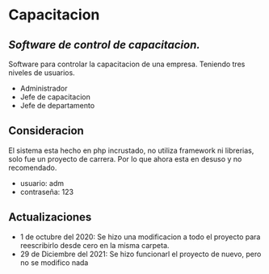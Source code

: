 # Capacitacion

## _Software de control de capacitacion._

Software para controlar la capacitacion de una empresa. Teniendo tres niveles de usuarios.

- Administrador
- Jefe de capacitacion
- Jefe de departamento

## Consideracion
El sistema esta hecho en php incrustado, no utiliza framework ni librerias, solo fue un proyecto de carrera. Por lo que ahora esta en desuso y no recomendado.
- usuario: adm
- contraseña: 123
## Actualizaciones
* 1 de octubre del 2020: Se hizo una modificacion a todo el proyecto para reescribirlo desde cero en la misma carpeta.
* 29 de Diciembre del 2021: Se hizo funcionarl el proyecto de nuevo, pero no se modifico nada